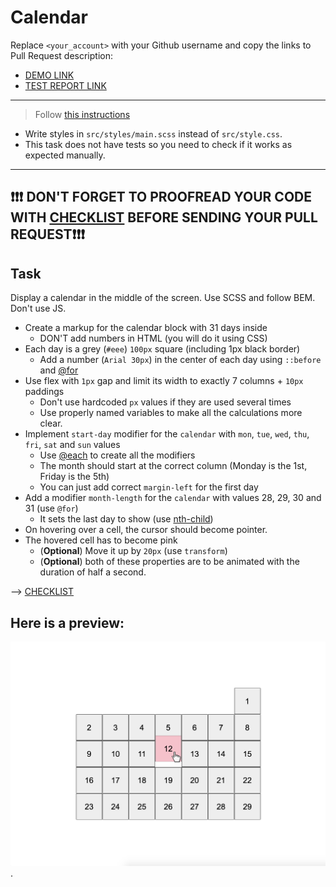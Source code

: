 # Calendar
Replace `<your_account>` with your Github username and copy the links to Pull Request description:
- [DEMO LINK](https://referee1988.github.io/layout_calendar/)
- [TEST REPORT LINK](https://referee1988.github.io/layout_calendar/report/html_report/)

___
> Follow [this instructions](https://github.com/mate-academy/layout_task-guideline#how-to-solve-the-layout-tasks-on-github)

- Write styles in `src/styles/main.scss` instead of `src/style.css`.
- This task does not have tests so you need to check if it works as expected manually.
___

## ❗️❗️❗️ DON'T FORGET TO PROOFREAD YOUR CODE WITH [CHECKLIST](https://github.com/mate-academy/layout_calendar/blob/master/checklist.md) BEFORE SENDING YOUR PULL REQUEST❗️❗️❗️

## Task
Display a calendar in the middle of the screen. Use SCSS and follow BEM. Don't use JS.

+ Create a markup for the calendar block with 31 days inside
  + DON'T add numbers in HTML (you will do it using CSS)
+ Each day is a grey (`#eee`) `100px` square (including 1px black border)
  + Add a number (`Arial 30px`) in the center of each day using `::before` and [@for](https://sass-lang.com/documentation/at-rules/control/for)
+ Use flex with `1px` gap and limit its width to exactly 7 columns + `10px` paddings
  + Don't use hardcoded `px` values if they are used several times
  + Use properly named variables to make all the calculations more clear.
+ Implement `start-day` modifier for the `calendar` with `mon`, `tue`, `wed`, `thu`, `fri`, `sat` and `sun` values
  + Use [@each](https://sass-lang.com/documentation/at-rules/control/each) to create all the modifiers
  + The month should start at the correct column (Monday is the 1st, Friday is the 5th)
  + You can just add correct `margin-left` for the first day
+ Add a modifier `month-length` for the `calendar` with values 28, 29, 30 and 31 (use `@for`)
  + It sets the last day to show (use [nth-child](https://css-tricks.com/how-nth-child-works/))
+ On hovering over a cell, the cursor should become pointer.
+ The hovered cell has to become pink
  + (**Optional**) Move it up by `20px` (use `transform`)
  + (**Optional**) both of these properties are to be animated with the duration of half a second.

--> [CHECKLIST](https://github.com/mate-academy/layout_calendar/blob/master/checklist.md)

## Here is a preview:
![reference image](reference.png).
